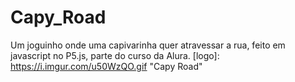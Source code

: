 # Capy_Road
Um joguinho onde uma capivarinha quer atravessar a rua, feito em javascript no P5.js, parte do curso da Alura.
[logo]: https://i.imgur.com/u50WzQO.gif "Capy Road"
